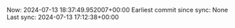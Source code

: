 Now: 2024-07-13 18:37:49.952007+00:00 Earliest commit since sync: None Last sync: 2024-07-13 17:12:38+00:00

